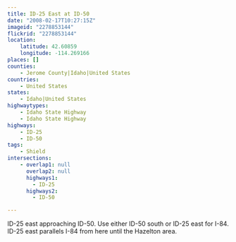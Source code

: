 ```yaml
---
title: ID-25 East at ID-50
date: "2008-02-17T10:27:15Z"
imageid: "2278853144"
flickrid: "2278853144"
location:
    latitude: 42.60859
    longitude: -114.269166
places: []
counties:
    - Jerome County|Idaho|United States
countries:
    - United States
states:
    - Idaho|United States
highwaytypes:
    - Idaho State Highway
    - Idaho State Highway
highways:
    - ID-25
    - ID-50
tags:
    - Shield
intersections:
    - overlap1: null
      overlap2: null
      highways1:
        - ID-25
      highways2:
        - ID-50

---
```

ID-25 east approaching ID-50.  Use either ID-50 south or ID-25 east for I-84.  ID-25 east parallels I-84 from here until the Hazelton area.